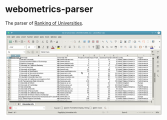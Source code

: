 # webometrics-parser

The parser of [Ranking of Universities](http://webometrics.info/en/).

![Sreenshot](https://raw.githubusercontent.com/lassana/webometrics-parser/master/Screenshot_20160217_140205.png)
